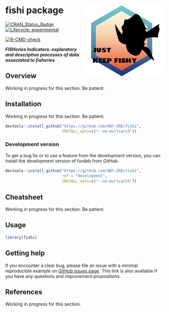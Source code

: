 
<!-- README.md is generated from README.Rmd. Please edit that file and click on Knit button at the end. -->

# fishi package <a href='https://ob7-ird.github.io/fishi'><img src='man/figures/logo.png' align="right" /></a>

<!-- badges: start -->

[![CRAN_Status_Badge](https://www.r-pkg.org/badges/version/fishi)](https://cran.r-project.org/package=fishi)
[![Lifecycle:
experimental](https://img.shields.io/badge/lifecycle-experimental-orange.svg)](https://www.tidyverse.org/lifecycle/#experimental)

[![R-CMD-check](https://github.com/OB7-IRD/fishi/workflows/R-CMD-check/badge.svg)](https://github.com/OB7-IRD/furdeb/actions)
<!-- badges: end -->

***FISHeries Indicators: exploratory and descriptive processes of data
associated to fisheries***

## Overview

Working in progress for this section. Be patient.

## Installation

Working in progress for this section. Be patient.

``` r
devtools::install_github("https://github.com/OB7-IRD/fishi",
                         INSTALL_opts=c("--no-multiarch"))
```

### Development version

To get a bug fix or to use a feature from the development version, you
can install the development version of furdeb from GitHub.

``` r
devtools::install_github("https://github.com/OB7-IRD/fishi",
                         ref = "development",
                         INSTALL_opts=c("--no-multiarch"))
```

## Cheatsheet

Working in progress for this section. Be patient.

## Usage

``` r
library(fishi)
```

## Getting help

If you encounter a clear bug, please file an issue with a minimal
reproducible example on [GitHub issues
page](https://github.com/OB7-IRD/fishi/issues). This link is also
available if you have any questions and improvement propositions.

## References

Working in progress for this section.
